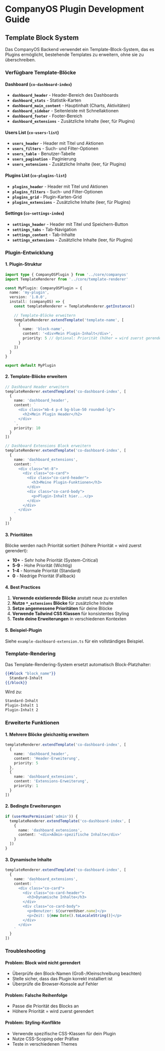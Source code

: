# CompanyOS Plugin Development Guide

## Template Block System

Das CompanyOS Backend verwendet ein Template-Block-System, das es Plugins ermöglicht, bestehende Templates zu erweitern, ohne sie zu überschreiben.

### Verfügbare Template-Blöcke

#### Dashboard (`co-dashboard-index`)

- **`dashboard_header`** - Header-Bereich des Dashboards
- **`dashboard_stats`** - Statistik-Karten
- **`dashboard_main_content`** - Hauptinhalt (Charts, Aktivitäten)
- **`dashboard_sidebar`** - Seitenleiste mit Schnellaktionen
- **`dashboard_footer`** - Footer-Bereich
- **`dashboard_extensions`** - Zusätzliche Inhalte (leer, für Plugins)

#### Users List (`co-users-list`)

- **`users_header`** - Header mit Titel und Aktionen
- **`users_filters`** - Such- und Filter-Optionen
- **`users_table`** - Benutzer-Tabelle
- **`users_pagination`** - Paginierung
- **`users_extensions`** - Zusätzliche Inhalte (leer, für Plugins)

#### Plugins List (`co-plugins-list`)

- **`plugins_header`** - Header mit Titel und Aktionen
- **`plugins_filters`** - Such- und Filter-Optionen
- **`plugins_grid`** - Plugin-Karten-Grid
- **`plugins_extensions`** - Zusätzliche Inhalte (leer, für Plugins)

#### Settings (`co-settings-index`)

- **`settings_header`** - Header mit Titel und Speichern-Button
- **`settings_tabs`** - Tab-Navigation
- **`settings_content`** - Tab-Inhalte
- **`settings_extensions`** - Zusätzliche Inhalte (leer, für Plugins)

### Plugin-Entwicklung

#### 1. Plugin-Struktur

```typescript
import type { CompanyOSPlugin } from '../core/companyos'
import TemplateRenderer from '../core/template-renderer'

const MyPlugin: CompanyOSPlugin = {
  name: 'my-plugin',
  version: '1.0.0',
  install: (companyOS) => {
    const templateRenderer = TemplateRenderer.getInstance()
    
    // Template-Blöcke erweitern
    templateRenderer.extendTemplate('template-name', [
      {
        name: 'block-name',
        content: '<div>Mein Plugin-Inhalt</div>',
        priority: 5 // Optional: Priorität (höher = wird zuerst gerendert)
      }
    ])
  }
}

export default MyPlugin
```

#### 2. Template-Blöcke erweitern

```typescript
// Dashboard Header erweitern
templateRenderer.extendTemplate('co-dashboard-index', [
  {
    name: 'dashboard_header',
    content: `
      <div class="mb-4 p-4 bg-blue-50 rounded-lg">
        <h2>Mein Plugin Header</h2>
      </div>
    `,
    priority: 10
  }
])

// Dashboard Extensions Block erweitern
templateRenderer.extendTemplate('co-dashboard-index', [
  {
    name: 'dashboard_extensions',
    content: `
      <div class="mt-8">
        <div class="co-card">
          <div class="co-card-header">
            <h3>Meine Plugin-Funktionen</h3>
          </div>
          <div class="co-card-body">
            <p>Plugin-Inhalt hier...</p>
          </div>
        </div>
      </div>
    `
  }
])
```

#### 3. Prioritäten

Blöcke werden nach Priorität sortiert (höhere Priorität = wird zuerst gerendert):

- **10+** - Sehr hohe Priorität (System-Critical)
- **5-9** - Hohe Priorität (Wichtig)
- **1-4** - Normale Priorität (Standard)
- **0** - Niedrige Priorität (Fallback)

#### 4. Best Practices

1. **Verwende existierende Blöcke** anstatt neue zu erstellen
2. **Nutze `*_extensions` Blöcke** für zusätzliche Inhalte
3. **Setze angemessene Prioritäten** für deine Blöcke
4. **Verwende Tailwind CSS Klassen** für konsistentes Styling
5. **Teste deine Erweiterungen** in verschiedenen Kontexten

#### 5. Beispiel-Plugin

Siehe `example-dashboard-extension.ts` für ein vollständiges Beispiel.

### Template-Rendering

Das Template-Rendering-System ersetzt automatisch Block-Platzhalter:

```handlebars
{{#block "block_name"}}
  Standard-Inhalt
{{/block}}
```

Wird zu:

```html
Standard-Inhalt
Plugin-Inhalt 1
Plugin-Inhalt 2
```

### Erweiterte Funktionen

#### 1. Mehrere Blöcke gleichzeitig erweitern

```typescript
templateRenderer.extendTemplate('co-dashboard-index', [
  {
    name: 'dashboard_header',
    content: 'Header-Erweiterung',
    priority: 5
  },
  {
    name: 'dashboard_extensions',
    content: 'Extensions-Erweiterung',
    priority: 1
  }
])
```

#### 2. Bedingte Erweiterungen

```typescript
if (userHasPermission('admin')) {
  templateRenderer.extendTemplate('co-dashboard-index', [
    {
      name: 'dashboard_extensions',
      content: '<div>Admin-spezifische Inhalte</div>'
    }
  ])
}
```

#### 3. Dynamische Inhalte

```typescript
templateRenderer.extendTemplate('co-dashboard-index', [
  {
    name: 'dashboard_extensions',
    content: `
      <div class="co-card">
        <div class="co-card-header">
          <h3>Dynamische Inhalte</h3>
        </div>
        <div class="co-card-body">
          <p>Benutzer: ${currentUser.name}</p>
          <p>Zeit: ${new Date().toLocaleString()}</p>
        </div>
      </div>
    `
  }
])
```

### Troubleshooting

#### Problem: Block wird nicht gerendert
- Überprüfe den Block-Namen (Groß-/Kleinschreibung beachten)
- Stelle sicher, dass das Plugin korrekt installiert ist
- Überprüfe die Browser-Konsole auf Fehler

#### Problem: Falsche Reihenfolge
- Passe die Priorität des Blocks an
- Höhere Priorität = wird zuerst gerendert

#### Problem: Styling-Konflikte
- Verwende spezifische CSS-Klassen für dein Plugin
- Nutze CSS-Scoping oder Präfixe
- Teste in verschiedenen Themes 